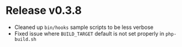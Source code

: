 # Release v0.3.8

- Cleaned up `bin/hooks` sample scripts to be less verbose
- Fixed issue where `BUILD_TARGET` default is not set properly in `php-build.sh`
